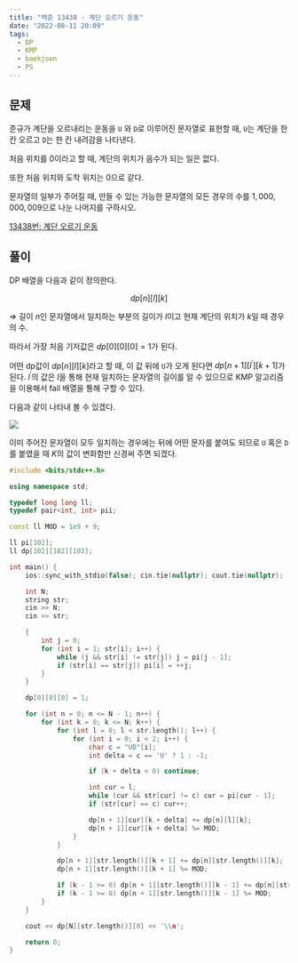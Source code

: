 ```yaml
---
title: "백준 13438 - 계단 오르기 운동"
date: "2022-08-11 20:09"
tags:
  - DP
  - KMP
  - baekjoon
  - PS
---
```

## 문제

준규가 계단을 오르내리는 운동을 `U` 와 `D`로 이루어진 문자열로 표현할 때, `U`는 계단을 한 칸 오르고 `D`는 한 칸 내려감을 나타낸다.

처음 위치를 $0$이라고 할 때, 계단의 위치가 음수가 되는 일은 없다.

또한 처음 위치와 도착 위치는 $0$으로 같다.

문자열의 일부가 주어질 때, 만들 수 있는 가능한 문자열의 모든 경우의 수를 $1,000,000,009$으로 나눈 나머지를 구하시오.

[13438번: 계단 오르기 운동](https://www.acmicpc.net/problem/13438)

## 풀이

DP 배열을 다음과 같이 정의한다.

$$
dp[n][l][k]
$$

⇒ 길이 $n$인 문자열에서 일치하는 부분의 길이가 $l$이고 현재 계단의 위치가 $k$일 때 경우의 수.

따라서 가장 처음 기저값은 $dp[0][0][0] = 1$가 된다.

어떤 dp값이 $dp[n][l][k]$라고 할 때, 이 값 뒤에 `U`가 오게 된다면 $dp[n + 1][l^\prime][k + 1]$가 된다. $l^\prime$의 값은 $l$을 통해 현재 일치하는 문자열의 길이를 알 수 있으므로 KMP 알고리즘을 이용해서 fail 배열을 통해 구할 수 있다.

다음과 같이 나타내 볼 수 있겠다.

![](/assets/Pasted%20image%2020221118221653.png)

이미 주어진 문자열이 모두 일치하는 경우에는 뒤에 어떤 문자를 붙여도 되므로 `U` 혹은 `D`를 붙였을 때 $K$의 값이 변화함만 신경써 주면 되겠다.

```cpp
#include <bits/stdc++.h>

using namespace std;

typedef long long ll;
typedef pair<int, int> pii;

const ll MOD = 1e9 + 9;

ll pi[102];
ll dp[102][102][102];

int main() {
    ios::sync_with_stdio(false); cin.tie(nullptr); cout.tie(nullptr);

    int N;
    string str;
    cin >> N;
    cin >> str;

    {
        int j = 0;
        for (int i = 1; str[i]; i++) {
            while (j && str[i] != str[j]) j = pi[j - 1];
            if (str[i] == str[j]) pi[i] = ++j;
        }
    }

    dp[0][0][0] = 1;

    for (int n = 0; n <= N - 1; n++) {
        for (int k = 0; k <= N; k++) {
            for (int l = 0; l < str.length(); l++) {
                for (int i = 0; i < 2; i++) {
                    char c = "UD"[i];
                    int delta = c == 'U' ? 1 : -1;

                    if (k + delta < 0) continue;

                    int cur = l;
                    while (cur && str[cur] != c) cur = pi[cur - 1];
                    if (str[cur] == c) cur++;

                    dp[n + 1][cur][k + delta] += dp[n][l][k];
                    dp[n + 1][cur][k + delta] %= MOD;
                }
            }

            dp[n + 1][str.length()][k + 1] += dp[n][str.length()][k];
            dp[n + 1][str.length()][k + 1] %= MOD;

            if (k - 1 >= 0) dp[n + 1][str.length()][k - 1] += dp[n][str.length()][k];
            if (k - 1 >= 0) dp[n + 1][str.length()][k - 1] %= MOD;
        }
    }

    cout << dp[N][str.length()][0] << '\\n';

    return 0;
}
```